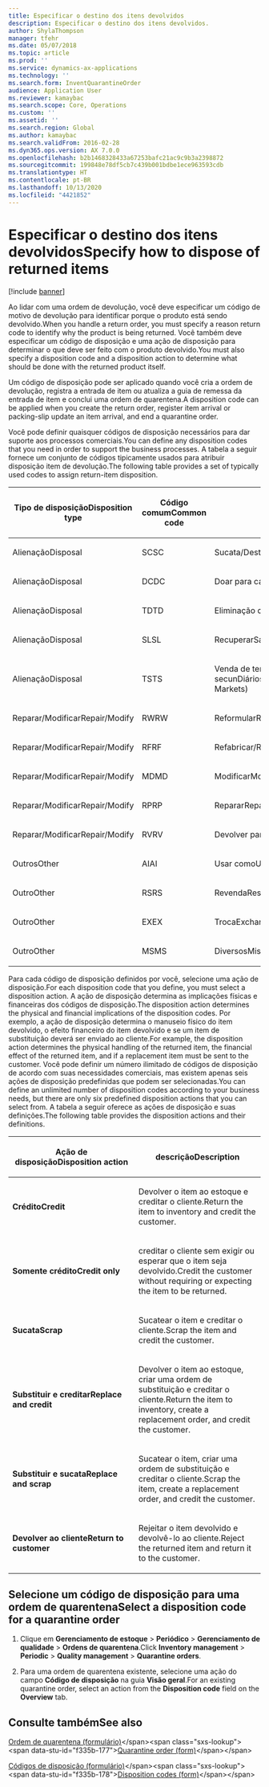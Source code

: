 ```yaml
---
title: Especificar o destino dos itens devolvidos
description: Especificar o destino dos itens devolvidos.
author: ShylaThompson
manager: tfehr
ms.date: 05/07/2018
ms.topic: article
ms.prod: ''
ms.service: dynamics-ax-applications
ms.technology: ''
ms.search.form: InventQuarantineOrder
audience: Application User
ms.reviewer: kamaybac
ms.search.scope: Core, Operations
ms.custom: ''
ms.assetid: ''
ms.search.region: Global
ms.author: kamaybac
ms.search.validFrom: 2016-02-28
ms.dyn365.ops.version: AX 7.0.0
ms.openlocfilehash: b2b1468328433a67253bafc21ac9c9b3a2398872
ms.sourcegitcommit: 199848e78df5cb7c439b001bdbe1ece963593cdb
ms.translationtype: HT
ms.contentlocale: pt-BR
ms.lasthandoff: 10/13/2020
ms.locfileid: "4421852"
---
```

# <a name="specify-how-to-dispose-of-returned-items"></a><span data-ttu-id="f335b-103">Especificar o destino dos itens devolvidos</span><span class="sxs-lookup"><span data-stu-id="f335b-103">Specify how to dispose of returned items</span></span> 

[!include [banner](../includes/banner.md)]


<span data-ttu-id="f335b-104">Ao lidar com uma ordem de devolução, você deve especificar um código de motivo de devolução para identificar porque o produto está sendo devolvido.</span><span class="sxs-lookup"><span data-stu-id="f335b-104">When you handle a return order, you must specify a reason return code to identify why the product is being returned.</span></span> <span data-ttu-id="f335b-105">Você também deve especificar um código de disposição e uma ação de disposição para determinar o que deve ser feito com o produto devolvido.</span><span class="sxs-lookup"><span data-stu-id="f335b-105">You must also specify a disposition code and a disposition action to determine what should be done with the returned product itself.</span></span>

<span data-ttu-id="f335b-106">Um código de disposição pode ser aplicado quando você cria a ordem de devolução, registra a entrada de item ou atualiza a guia de remessa da entrada de item e conclui uma ordem de quarentena.</span><span class="sxs-lookup"><span data-stu-id="f335b-106">A disposition code can be applied when you create the return order, register item arrival or packing-slip update an item arrival, and end a quarantine order.</span></span>

<span data-ttu-id="f335b-107">Você pode definir quaisquer códigos de disposição necessários para dar suporte aos processos comerciais.</span><span class="sxs-lookup"><span data-stu-id="f335b-107">You can define any disposition codes that you need in order to support the business processes.</span></span> <span data-ttu-id="f335b-108">A tabela a seguir fornece um conjunto de códigos tipicamente usados para atribuir disposição item de devolução.</span><span class="sxs-lookup"><span data-stu-id="f335b-108">The following table provides a set of typically used codes to assign return-item disposition.</span></span>

<table>
<colgroup>
<col style="width: 33%" />
<col style="width: 33%" />
<col style="width: 33%" />
</colgroup>
<thead>
<tr class="header">
<th><p><span data-ttu-id="f335b-109">Tipo de disposição</span><span class="sxs-lookup"><span data-stu-id="f335b-109">Disposition type</span></span></p></th>
<th><p><span data-ttu-id="f335b-110">Código comum</span><span class="sxs-lookup"><span data-stu-id="f335b-110">Common code</span></span></p></th>
<th><p><span data-ttu-id="f335b-111">Descrição</span><span class="sxs-lookup"><span data-stu-id="f335b-111">Description</span></span></p></th>
</tr>
</thead>
<tbody>
<tr class="odd">
<td><p><span data-ttu-id="f335b-112">Alienação</span><span class="sxs-lookup"><span data-stu-id="f335b-112">Disposal</span></span></p></td>
<td><p><span data-ttu-id="f335b-113">SC</span><span class="sxs-lookup"><span data-stu-id="f335b-113">SC</span></span></p></td>
<td><p><span data-ttu-id="f335b-114">Sucata/Destruir</span><span class="sxs-lookup"><span data-stu-id="f335b-114">Scrap/Destroy</span></span></p></td>
</tr>
<tr class="even">
<td><p><span data-ttu-id="f335b-115">Alienação</span><span class="sxs-lookup"><span data-stu-id="f335b-115">Disposal</span></span></p></td>
<td><p><span data-ttu-id="f335b-116">DC</span><span class="sxs-lookup"><span data-stu-id="f335b-116">DC</span></span></p></td>
<td><p><span data-ttu-id="f335b-117">Doar para caridade</span><span class="sxs-lookup"><span data-stu-id="f335b-117">Donate to Charity</span></span></p></td>
</tr>
<tr class="odd">
<td><p><span data-ttu-id="f335b-118">Alienação</span><span class="sxs-lookup"><span data-stu-id="f335b-118">Disposal</span></span></p></td>
<td><p><span data-ttu-id="f335b-119">TD</span><span class="sxs-lookup"><span data-stu-id="f335b-119">TD</span></span></p></td>
<td><p><span data-ttu-id="f335b-120">Eliminação de terceiros</span><span class="sxs-lookup"><span data-stu-id="f335b-120">Third-Party Disposal</span></span></p></td>
</tr>
<tr class="even">
<td><p><span data-ttu-id="f335b-121">Alienação</span><span class="sxs-lookup"><span data-stu-id="f335b-121">Disposal</span></span></p></td>
<td><p><span data-ttu-id="f335b-122">SL</span><span class="sxs-lookup"><span data-stu-id="f335b-122">SL</span></span></p></td>
<td><p><span data-ttu-id="f335b-123">Recuperar</span><span class="sxs-lookup"><span data-stu-id="f335b-123">Salvage</span></span></p></td>
</tr>
<tr class="odd">
<td><p><span data-ttu-id="f335b-124">Alienação</span><span class="sxs-lookup"><span data-stu-id="f335b-124">Disposal</span></span></p></td>
<td><p><span data-ttu-id="f335b-125">TS</span><span class="sxs-lookup"><span data-stu-id="f335b-125">TS</span></span></p></td>
<td><p><span data-ttu-id="f335b-126">Venda de terceiros (mercados secunDiários)</span><span class="sxs-lookup"><span data-stu-id="f335b-126">Third-Party Sale (Secondary Markets)</span></span></p></td>
</tr>
<tr class="even">
<td><p><span data-ttu-id="f335b-127">Reparar/Modificar</span><span class="sxs-lookup"><span data-stu-id="f335b-127">Repair/Modify</span></span></p></td>
<td><p><span data-ttu-id="f335b-128">RW</span><span class="sxs-lookup"><span data-stu-id="f335b-128">RW</span></span></p></td>
<td><p><span data-ttu-id="f335b-129">Reformular</span><span class="sxs-lookup"><span data-stu-id="f335b-129">Rework</span></span></p></td>
</tr>
<tr class="odd">
<td><p><span data-ttu-id="f335b-130">Reparar/Modificar</span><span class="sxs-lookup"><span data-stu-id="f335b-130">Repair/Modify</span></span></p></td>
<td><p><span data-ttu-id="f335b-131">RF</span><span class="sxs-lookup"><span data-stu-id="f335b-131">RF</span></span></p></td>
<td><p><span data-ttu-id="f335b-132">Refabricar/Recondicionar</span><span class="sxs-lookup"><span data-stu-id="f335b-132">Remanufacture/Refurbish</span></span></p></td>
</tr>
<tr class="even">
<td><p><span data-ttu-id="f335b-133">Reparar/Modificar</span><span class="sxs-lookup"><span data-stu-id="f335b-133">Repair/Modify</span></span></p></td>
<td><p><span data-ttu-id="f335b-134">MD</span><span class="sxs-lookup"><span data-stu-id="f335b-134">MD</span></span></p></td>
<td><p><span data-ttu-id="f335b-135">Modificar</span><span class="sxs-lookup"><span data-stu-id="f335b-135">Modify</span></span></p></td>
</tr>
<tr class="odd">
<td><p><span data-ttu-id="f335b-136">Reparar/Modificar</span><span class="sxs-lookup"><span data-stu-id="f335b-136">Repair/Modify</span></span></p></td>
<td><p><span data-ttu-id="f335b-137">RP</span><span class="sxs-lookup"><span data-stu-id="f335b-137">RP</span></span></p></td>
<td><p><span data-ttu-id="f335b-138">Reparar</span><span class="sxs-lookup"><span data-stu-id="f335b-138">Repair</span></span></p></td>
</tr>
<tr class="even">
<td><p><span data-ttu-id="f335b-139">Reparar/Modificar</span><span class="sxs-lookup"><span data-stu-id="f335b-139">Repair/Modify</span></span></p></td>
<td><p><span data-ttu-id="f335b-140">RV</span><span class="sxs-lookup"><span data-stu-id="f335b-140">RV</span></span></p></td>
<td><p><span data-ttu-id="f335b-141">Devolver para o fornecedor</span><span class="sxs-lookup"><span data-stu-id="f335b-141">Return to Vendor</span></span></p></td>
</tr>
<tr class="odd">
<td><p><span data-ttu-id="f335b-142">Outros</span><span class="sxs-lookup"><span data-stu-id="f335b-142">Other</span></span></p></td>
<td><p><span data-ttu-id="f335b-143">AI</span><span class="sxs-lookup"><span data-stu-id="f335b-143">AI</span></span></p></td>
<td><p><span data-ttu-id="f335b-144">Usar como</span><span class="sxs-lookup"><span data-stu-id="f335b-144">Use as is</span></span></p></td>
</tr>
<tr class="even">
<td><p><span data-ttu-id="f335b-145">Outro</span><span class="sxs-lookup"><span data-stu-id="f335b-145">Other</span></span></p></td>
<td><p><span data-ttu-id="f335b-146">RS</span><span class="sxs-lookup"><span data-stu-id="f335b-146">RS</span></span></p></td>
<td><p><span data-ttu-id="f335b-147">Revenda</span><span class="sxs-lookup"><span data-stu-id="f335b-147">Resale</span></span></p></td>
</tr>
<tr class="odd">
<td><p><span data-ttu-id="f335b-148">Outro</span><span class="sxs-lookup"><span data-stu-id="f335b-148">Other</span></span></p></td>
<td><p><span data-ttu-id="f335b-149">EX</span><span class="sxs-lookup"><span data-stu-id="f335b-149">EX</span></span></p></td>
<td><p><span data-ttu-id="f335b-150">Troca</span><span class="sxs-lookup"><span data-stu-id="f335b-150">Exchange</span></span></p></td>
</tr>
<tr class="even">
<td><p><span data-ttu-id="f335b-151">Outro</span><span class="sxs-lookup"><span data-stu-id="f335b-151">Other</span></span></p></td>
<td><p><span data-ttu-id="f335b-152">MS</span><span class="sxs-lookup"><span data-stu-id="f335b-152">MS</span></span></p></td>
<td><p><span data-ttu-id="f335b-153">Diversos</span><span class="sxs-lookup"><span data-stu-id="f335b-153">Miscellaneous</span></span></p></td>
</tr>
</tbody>
</table>


<span data-ttu-id="f335b-154">Para cada código de disposição definidos por você, selecione uma ação de disposição.</span><span class="sxs-lookup"><span data-stu-id="f335b-154">For each disposition code that you define, you must select a disposition action.</span></span> <span data-ttu-id="f335b-155">A ação de disposição determina as implicações físicas e financeiras dos códigos de disposição.</span><span class="sxs-lookup"><span data-stu-id="f335b-155">The disposition action determines the physical and financial implications of the disposition codes.</span></span> <span data-ttu-id="f335b-156">Por exemplo, a ação de disposição determina o manuseio físico do item devolvido, o efeito financeiro do item devolvido e se um item de substituição deverá ser enviado ao cliente.</span><span class="sxs-lookup"><span data-stu-id="f335b-156">For example, the disposition action determines the physical handling of the returned item, the financial effect of the returned item, and if a replacement item must be sent to the customer.</span></span> <span data-ttu-id="f335b-157">Você pode definir um número ilimitado de códigos de disposição de acordo com suas necessidades comerciais, mas existem apenas seis ações de disposição predefinidas que podem ser selecionadas.</span><span class="sxs-lookup"><span data-stu-id="f335b-157">You can define an unlimited number of disposition codes according to your business needs, but there are only six predefined disposition actions that you can select from.</span></span> <span data-ttu-id="f335b-158">A tabela a seguir oferece as ações de disposição e suas definições.</span><span class="sxs-lookup"><span data-stu-id="f335b-158">The following table provides the disposition actions and their definitions.</span></span>

<table>
<colgroup>
<col style="width: 50%" />
<col style="width: 50%" />
</colgroup>
<thead>
<tr class="header">
<th><p><span data-ttu-id="f335b-159">Ação de disposição</span><span class="sxs-lookup"><span data-stu-id="f335b-159">Disposition action</span></span></p></th>
<th><p><span data-ttu-id="f335b-160">descrição</span><span class="sxs-lookup"><span data-stu-id="f335b-160">Description</span></span></p></th>
</tr>
</thead>
<tbody>
<tr class="odd">
<td><p><span data-ttu-id="f335b-161"><strong>Crédito</strong></span><span class="sxs-lookup"><span data-stu-id="f335b-161"><strong>Credit</strong></span></span></p></td>
<td><p><span data-ttu-id="f335b-162">Devolver o item ao estoque e creditar o cliente.</span><span class="sxs-lookup"><span data-stu-id="f335b-162">Return the item to inventory and credit the customer.</span></span></p></td>
</tr>
<tr class="even">
<td><p><span data-ttu-id="f335b-163"><strong>Somente crédito</strong></span><span class="sxs-lookup"><span data-stu-id="f335b-163"><strong>Credit only</strong></span></span></p></td>
<td><p><span data-ttu-id="f335b-164">creditar o cliente sem exigir ou esperar que o item seja devolvido.</span><span class="sxs-lookup"><span data-stu-id="f335b-164">Credit the customer without requiring or expecting the item to be returned.</span></span></p></td>
</tr>
<tr class="odd">
<td><p><span data-ttu-id="f335b-165"><strong>Sucata</strong></span><span class="sxs-lookup"><span data-stu-id="f335b-165"><strong>Scrap</strong></span></span></p></td>
<td><p><span data-ttu-id="f335b-166">Sucatear o item e creditar o cliente.</span><span class="sxs-lookup"><span data-stu-id="f335b-166">Scrap the item and credit the customer.</span></span></p></td>
</tr>
<tr class="even">
<td><p><span data-ttu-id="f335b-167"><strong>Substituir e creditar</strong></span><span class="sxs-lookup"><span data-stu-id="f335b-167"><strong>Replace and credit</strong></span></span></p></td>
<td><p><span data-ttu-id="f335b-168">Devolver o item ao estoque, criar uma ordem de substituição e creditar o cliente.</span><span class="sxs-lookup"><span data-stu-id="f335b-168">Return the item to inventory, create a replacement order, and credit the customer.</span></span></p></td>
</tr>
<tr class="odd">
<td><p><span data-ttu-id="f335b-169"><strong>Substituir e sucata</strong></span><span class="sxs-lookup"><span data-stu-id="f335b-169"><strong>Replace and scrap</strong></span></span></p></td>
<td><p><span data-ttu-id="f335b-170">Sucatear o item, criar uma ordem de substituição e creditar o cliente.</span><span class="sxs-lookup"><span data-stu-id="f335b-170">Scrap the item, create a replacement order, and credit the customer.</span></span></p></td>
</tr>
<tr class="even">
<td><p><span data-ttu-id="f335b-171"><strong>Devolver ao cliente</strong></span><span class="sxs-lookup"><span data-stu-id="f335b-171"><strong>Return to customer</strong></span></span></p></td>
<td><p><span data-ttu-id="f335b-172">Rejeitar o item devolvido e devolvê-lo ao cliente.</span><span class="sxs-lookup"><span data-stu-id="f335b-172">Reject the returned item and return it to the customer.</span></span></p></td>
</tr>
</tbody>
</table>


## <a name="select-a-disposition-code-for-a-quarantine-order"></a><span data-ttu-id="f335b-173">Selecione um código de disposição para uma ordem de quarentena</span><span class="sxs-lookup"><span data-stu-id="f335b-173">Select a disposition code for a quarantine order</span></span>

1.  <span data-ttu-id="f335b-174">Clique em **Gerenciamento de estoque** \> **Periódico** \> **Gerenciamento de qualidade** \> **Ordens de quarentena**.</span><span class="sxs-lookup"><span data-stu-id="f335b-174">Click **Inventory management** \> **Periodic** \> **Quality management** \> **Quarantine orders**.</span></span>

2.  <span data-ttu-id="f335b-175">Para uma ordem de quarentena existente, selecione uma ação do campo **Código de disposição** na guia **Visão geral**.</span><span class="sxs-lookup"><span data-stu-id="f335b-175">For an existing quarantine order, select an action from the **Disposition code** field on the **Overview** tab.</span></span>



## <a name="see-also"></a><span data-ttu-id="f335b-176">Consulte também</span><span class="sxs-lookup"><span data-stu-id="f335b-176">See also</span></span>

<span data-ttu-id="f335b-177">[Ordem de quarentena (formulário)](https://technet.microsoft.com/library/aa554073(v=ax.60))</span><span class="sxs-lookup"><span data-stu-id="f335b-177">[Quarantine order (form)](https://technet.microsoft.com/library/aa554073(v=ax.60))</span></span>

<span data-ttu-id="f335b-178">[Códigos de disposição (formulário)](https://technet.microsoft.com/library/hh597113\(v=ax.60\))</span><span class="sxs-lookup"><span data-stu-id="f335b-178">[Disposition codes (form)](https://technet.microsoft.com/library/hh597113\(v=ax.60\))</span></span>

  


